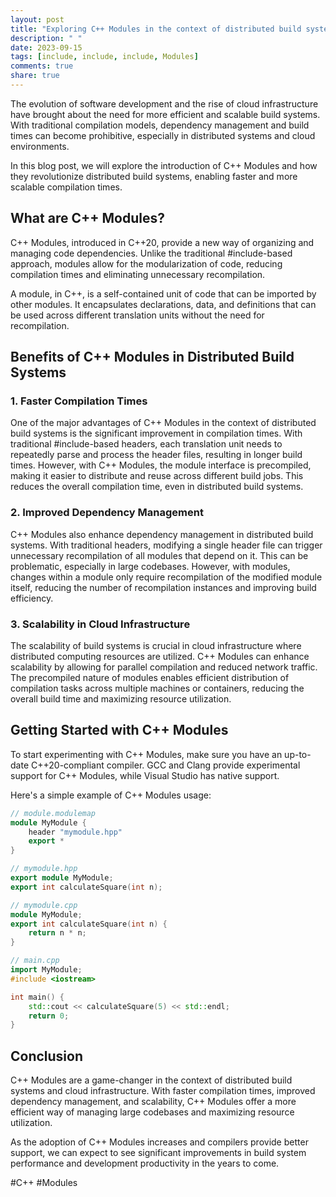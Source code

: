 ```yaml
---
layout: post
title: "Exploring C++ Modules in the context of distributed build systems and cloud infrastructure"
description: " "
date: 2023-09-15
tags: [include, include, include, Modules]
comments: true
share: true
---
```


The evolution of software development and the rise of cloud infrastructure have brought about the need for more efficient and scalable build systems. With traditional compilation models, dependency management and build times can become prohibitive, especially in distributed systems and cloud environments.

In this blog post, we will explore the introduction of C++ Modules and how they revolutionize distributed build systems, enabling faster and more scalable compilation times.

## What are C++ Modules?

C++ Modules, introduced in C++20, provide a new way of organizing and managing code dependencies. Unlike the traditional #include-based approach, modules allow for the modularization of code, reducing compilation times and eliminating unnecessary recompilation.

A module, in C++, is a self-contained unit of code that can be imported by other modules. It encapsulates declarations, data, and definitions that can be used across different translation units without the need for recompilation.

## Benefits of C++ Modules in Distributed Build Systems

### 1. Faster Compilation Times

One of the major advantages of C++ Modules in the context of distributed build systems is the significant improvement in compilation times. With traditional #include-based headers, each translation unit needs to repeatedly parse and process the header files, resulting in longer build times. However, with C++ Modules, the module interface is precompiled, making it easier to distribute and reuse across different build jobs. This reduces the overall compilation time, even in distributed build systems.

### 2. Improved Dependency Management

C++ Modules also enhance dependency management in distributed build systems. With traditional headers, modifying a single header file can trigger unnecessary recompilation of all modules that depend on it. This can be problematic, especially in large codebases. However, with modules, changes within a module only require recompilation of the modified module itself, reducing the number of recompilation instances and improving build efficiency.

### 3. Scalability in Cloud Infrastructure

The scalability of build systems is crucial in cloud infrastructure where distributed computing resources are utilized. C++ Modules can enhance scalability by allowing for parallel compilation and reduced network traffic. The precompiled nature of modules enables efficient distribution of compilation tasks across multiple machines or containers, reducing the overall build time and maximizing resource utilization.

## Getting Started with C++ Modules

To start experimenting with C++ Modules, make sure you have an up-to-date C++20-compliant compiler. GCC and Clang provide experimental support for C++ Modules, while Visual Studio has native support.

Here's a simple example of C++ Modules usage:

```cpp
// module.modulemap
module MyModule {
    header "mymodule.hpp"
    export *
}

// mymodule.hpp
export module MyModule;
export int calculateSquare(int n);

// mymodule.cpp
module MyModule;
export int calculateSquare(int n) {
    return n * n;
}

// main.cpp
import MyModule;
#include <iostream>

int main() {
    std::cout << calculateSquare(5) << std::endl;
    return 0;
}
```

## Conclusion

C++ Modules are a game-changer in the context of distributed build systems and cloud infrastructure. With faster compilation times, improved dependency management, and scalability, C++ Modules offer a more efficient way of managing large codebases and maximizing resource utilization.

As the adoption of C++ Modules increases and compilers provide better support, we can expect to see significant improvements in build system performance and development productivity in the years to come.

#C++ #Modules